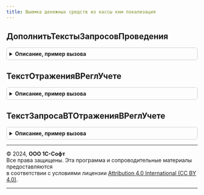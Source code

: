 ```yaml
---
title: Выемка денежных средств из кассы ккм локализация
---
```



## ДополнитьТекстыЗапросовПроведения
<details style="margin: 1em 0; padding: 0.5em; border: 1px solid #ccc; border-radius: 6px;">

<summary style="font-weight: bold; cursor: pointer;">Описание, пример вызова</summary>

```bsl

// Процедура дополняет тексты запросов проведения документа.
//
// Параметры:
//  Запрос - Запрос - Общий запрос проведения документа.
//  ТекстыЗапроса - СписокЗначений - Список текстов запроса проведения.
//  Регистры - Строка, Структура - Список регистров проведения документа через запятую или в ключах структуры.
//
Процедура ДополнитьТекстыЗапросовПроведения(Запрос, ТекстыЗапроса, Регистры) Экспорт
```

Пример вызова
```bsl
ВыемкаДенежныхСредствИзКассыККМЛокализация.ДополнитьТекстыЗапросовПроведения(Запрос, ТекстыЗапроса, Регистры) 
```
</details>

## ТекстОтраженияВРеглУчете
<details style="margin: 1em 0; padding: 0.5em; border: 1px solid #ccc; border-radius: 6px;">

<summary style="font-weight: bold; cursor: pointer;">Описание, пример вызова</summary>

```bsl

//++ НЕ УТ

// Функция возвращает текст запроса для отражения документа в регламентированном учете.
//
// Возвращаемое значение:
//	Строка - Текст запроса
//
Функция ТекстОтраженияВРеглУчете() Экспорт
```

Пример вызова
```bsl
Результат = ВыемкаДенежныхСредствИзКассыККМЛокализация.ТекстОтраженияВРеглУчете() 
```
</details>

## ТекстЗапросаВТОтраженияВРеглУчете
<details style="margin: 1em 0; padding: 0.5em; border: 1px solid #ccc; border-radius: 6px;">

<summary style="font-weight: bold; cursor: pointer;">Описание, пример вызова</summary>

```bsl

// Функция возвращает текст запроса дополнительных временных таблиц,
// необходимых для отражения в регламентированном учете.
//
// Возвращаемое значение:
// 		Строка - Текст запроса временных таблиц, необходимых для отражения в регламентированном учете.
//
Функция ТекстЗапросаВТОтраженияВРеглУчете() Экспорт
```

Пример вызова
```bsl
Результат = ВыемкаДенежныхСредствИзКассыККМЛокализация.ТекстЗапросаВТОтраженияВРеглУчете() 
```
</details>

---

© 2024, **ООО 1С-Софт**  
Все права защищены. Эта программа и сопроводительные материалы предоставляются  
в соответствии с условиями лицензии [Attribution 4.0 International (CC BY 4.0)](https://creativecommons.org/licenses/by/4.0/legalcode).

---
